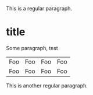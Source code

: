 This is a regular paragraph.

<html>
<h1>title</h1>
<body>
<p>
    Some paragraph, test
</p>


<table>
    <tr>
        <td>Foo</td>
        <td>Foo</td>
        <td>Foo</td>
        <td>Foo</td>
    </tr>
    <tr>
        <td>Foo</td>
        <td>Foo</td>
        <td>Foo</td>
        <td>Foo</td>
    </tr>
</table>
</body>
</html>
This is another regular paragraph.
